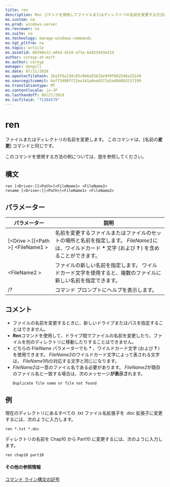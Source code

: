 ```yaml
---
title: ren
description: Ren コマンドを使用してファイルまたはディレクトリの名前を変更する方法について説明します。
ms.custom: na
ms.prod: windows-server
ms.reviewer: na
ms.suite: na
ms.technology: manage-windows-commands
ms.tgt_pltfrm: na
ms.topic: article
ms.assetid: 60398e12-a05d-4524-a73a-0a925943e21d
author: coreyp-at-msft
ms.author: coreyp
manager: dongill
ms.date: 07/11/2018
ms.openlocfilehash: 2ba3f6a13dc03c0b6a5561be9f0f692546a25149
ms.sourcegitcommit: 6aff3d88ff22ea141a6ea6572a5ad8dd6321f199
ms.translationtype: MT
ms.contentlocale: ja-JP
ms.lasthandoff: 09/27/2019
ms.locfileid: "71384579"
---
```

# <a name="ren"></a>ren

ファイルまたはディレクトリの名前を変更します。 このコマンドは、[名前の**変更**] コマンドと同じです。

このコマンドを使用する方法の例については、[例](#BKMK_examples)を参照してください。

## <a name="syntax"></a>構文

```
ren [<Drive>:][<Path>]<FileName1> <FileName2>
rename [<Drive>:][<Path>]<FileName1> <FileName2>
```

## <a name="parameters"></a>パラメーター

|パラメーター|説明|
|---------|-----------|
|[\<Drive >:][\<Path >] \<FileName1 >|名前を変更するファイルまたはファイルのセットの場所と名前を指定します。 *FileName1*には、ワイルドカード **&#42;** 文字 (および **?** ) を含めることができます。|
|\<FileName2 >|ファイルの新しい名前を指定します。 ワイルドカード文字を使用すると、複数のファイルに新しい名前を指定できます。|
|/?|コマンド プロンプトにヘルプを表示します。|

## <a name="remarks"></a>コメント

- ファイルの名前を変更するときに、新しいドライブまたはパスを指定することはできません。
- **Ren**コマンドを使用して、ドライブ間でファイルの名前を変更したり、ファイルを別のディレクトリに移動したりすることはできません。
- どちらの FileName パラメーターでも **&#42;** 、ワイルドカード文字 (および **?** ) を使用できます。 *FileName2*のワイルドカード文字によって表される文字は、 *FileName1*内の対応する文字と同じになります。
- *FileName2*は一意のファイル名である必要があります。 *FileName2*が既存のファイル名と一致する場合は、次のメッセージ**が表示さ**れます。  
  ```
  Duplicate file name or file not found
  ```

## <a name="BKMK_examples"></a>例

現在のディレクトリにあるすべての .txt ファイル名拡張子を .doc 拡張子に変更するには、次のように入力します。
```
ren *.txt *.doc 
```
ディレクトリの名前を Chap10 から Part10 に変更するには、次のように入力します。
```
ren chap10 part10 
```

#### <a name="additional-references"></a>その他の参照情報

[コマンド ライン構文の記号](command-line-syntax-key.md)